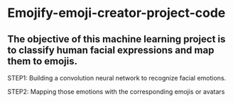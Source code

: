 # Emojify-emoji-creator-project-code
## The objective of this machine learning project is to classify human facial expressions and map them to emojis.

STEP1: Building a convolution neural network to recognize facial emotions.

STEP2: Mapping those emotions with the corresponding emojis or avatars

